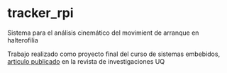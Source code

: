# tracker_rpi
Sistema para el análisis cinemático del movimient de arranque en halterofilia

Trabajo realizado como proyecto final del curso de sistemas embebidos, [articulo publicado](http://blade1.uniquindio.edu.co/uniquindio/revistainvestigaciones/adjuntos/pdf/15fd_ID10.pdf) en la revista de investigaciones UQ


